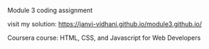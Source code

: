 Module 3 coding assignment

visit my solution: https://janvi-vidhani.github.io/module3.github.io/

Coursera course: HTML, CSS, and Javascript for Web Developers
